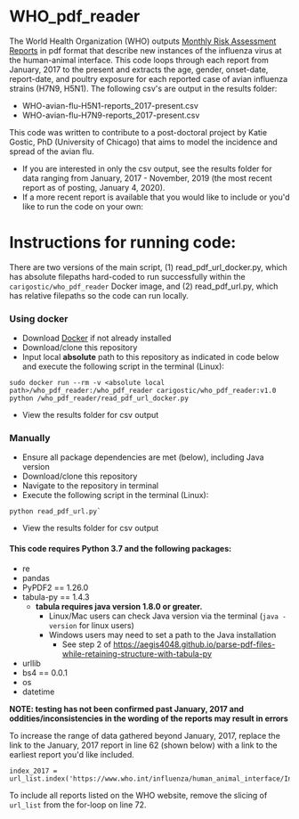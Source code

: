 # WHO_pdf_reader


The World Health Organization (WHO) outputs [Monthly Risk Assessment Reports](https://www.who.int/influenza/human_animal_interface/HAI_Risk_Assessment/en/) in pdf format that describe new instances of the influenza virus at the human-animal interface. This code loops through each report from January, 2017 to the present and extracts the age, gender, onset-date, report-date, and poultry exposure for each reported case of avian influenza strains (H7N9, H5N1). The following csv's are output in the results folder:

- WHO-avian-flu-H5N1-reports_2017-present.csv
- WHO-avian-flu-H7N9-reports_2017-present.csv

This code was written to contribute to a post-doctoral project by Katie Gostic, PhD (University of Chicago) that aims to model the incidence and spread of the avian flu.

- If you are interested in only the csv output, see the results folder for data ranging from January, 2017 - November, 2019 (the most recent report as of posting, January 4, 2020).
- If a more recent report is available that you would like to include or you'd like to run the code on your own:

# Instructions for running code:

There are two versions of the main script, (1) read_pdf_url_docker.py, which has absolute filepaths hard-coded to run successfully within the `carigostic/who_pdf_reader` Docker image, and (2) read_pdf_url.py, which has relative filepaths so the code can run locally.

### Using docker

- Download [Docker](https://www.docker.com/products/docker-desktop) if not already installed
- Download/clone this repository
- Input local **absolute** path to this repository as indicated in code below and execute the following script in the terminal (Linux):

```
sudo docker run --rm -v <absolute local path>/who_pdf_reader:/who_pdf_reader carigostic/who_pdf_reader:v1.0 python /who_pdf_reader/read_pdf_url_docker.py 
```

- View the results folder for csv output

### Manually

- Ensure all package dependencies are met (below), including Java version
- Download/clone this repository
- Navigate to the repository in terminal
- Execute the following script in the terminal (Linux):

```
python read_pdf_url.py` 
```

- View the results folder for csv output

#### This code requires Python 3.7 and the following packages:
- re
- pandas
- PyPDF2 == 1.26.0
- tabula-py == 1.4.3
  - **tabula requires java version 1.8.0 or greater.**
    - Linux/Mac users can check Java version via the terminal (`java -version` for linux users)
    - Windows users may need to set a path to the Java installation
      - See step 2 of https://aegis4048.github.io/parse-pdf-files-while-retaining-structure-with-tabula-py
- urllib
- bs4 == 0.0.1
- os
- datetime


**NOTE: testing has not been confirmed past January, 2017 and oddities/inconsistencies in the wording of the reports may result in errors**

To increase the range of data gathered beyond January, 2017, replace the link to the January, 2017 report in line 62 (shown below) with a link to the earliest report you'd like included. 
```
index_2017 = url_list.index('https://www.who.int/influenza/human_animal_interface/Influenza_Summary_IRA_HA_interface_01_16_2017_FINAL.pdf')+1
```
To include all reports listed on the WHO website, remove the slicing of `url_list` from the for-loop on line 72.



